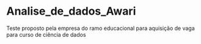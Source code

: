 # Analise_de_dados_Awari
Teste proposto pela empresa do ramo educacional para aquisição de vaga para curso de ciência de dados

